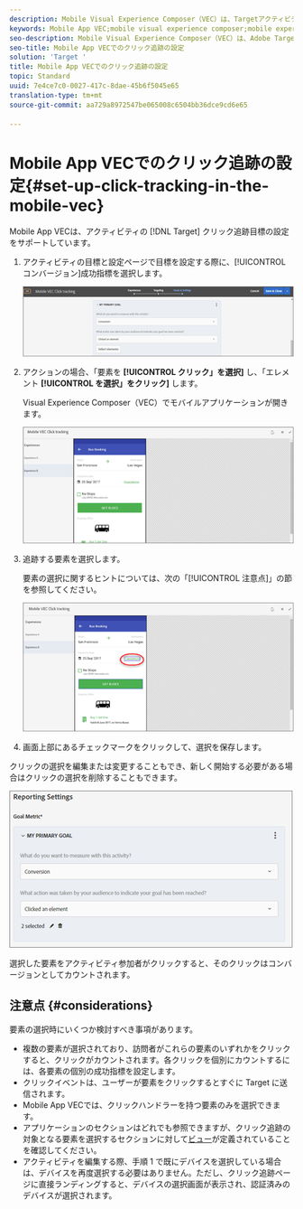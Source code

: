 ```yaml
---
description: Mobile Visual Experience Composer（VEC）は、Targetアクティビティのクリック追跡目標の設定をサポートします。
keywords: Mobile App VEC;mobile visual experience composer;mobile experience composerオプション;モバイルエクスペリエンスオプション;ターゲットビュー;クリック、click tracking;track
seo-description: Mobile Visual Experience Composer（VEC）は、Adobe Targetアクティビティのクリック追跡目標の設定をサポートします。
seo-title: Mobile App VECでのクリック追跡の設定
solution: 'Target '
title: Mobile App VECでのクリック追跡の設定
topic: Standard
uuid: 7e4ce7c0-0027-417c-8dae-45b6f5045e65
translation-type: tm+mt
source-git-commit: aa729a8972547be065008c6504bb36dce9cd6e65

---
```



# Mobile App VECでのクリック追跡の設定{#set-up-click-tracking-in-the-mobile-vec}

Mobile App VECは、アクティビティの [!DNL Target] クリック追跡目標の設定をサポートしています。

1. アクティビティの目標と設定ページで目標を設定する際に、[!UICONTROL コンバージョン]成功指標を選択します。

   ![](assets/mobile-vec-clicktrack1.png)

1. アクションの場合、「要素を **[!UICONTROL クリック」を選択]** し、「エレメント **[!UICONTROL を選択」をクリック]** します。

   Visual Experience Composer（VEC）でモバイルアプリケーションが開きます。

   ![](assets/mobile-vec-clicktrack2.png)

1. 追跡する要素を選択します。

   要素の選択に関するヒントについては、次の「[!UICONTROL 注意点]」の節を参照してください。

   ![](assets/mobile-vec-clicktrack3.png)

1. 画面上部にあるチェックマークをクリックして、選択を保存します。

クリックの選択を編集または変更することもでき、新しく開始する必要がある場合はクリックの選択を削除することもできます。

![](assets/mobile-vec-clicktrack4.png)

選択した要素をアクティビティ参加者がクリックすると、そのクリックはコンバージョンとしてカウントされます。

## 注意点 {#considerations}

要素の選択時にいくつか検討すべき事項があります。

* 複数の要素が選択されており、訪問者がこれらの要素のいずれかをクリックすると、クリックがカウントされます。各クリックを個別にカウントするには、各要素の個別の成功指標を設定します。
* クリックイベントは、ユーザーが要素をクリックするとすぐに Target に送信されます。
* Mobile App VECでは、クリックハンドラーを持つ要素のみを選択できます。
* アプリケーションのセクションはどれでも参照できますが、クリック追跡の対象となる要素を選択するセクションに対して[ビュー](/help/c-target-mobile-app/c-mobile-visual-experience-composer/mobile-visual-experience-composer.md#target-views)が定義されていることを確認してください。
* アクティビティを編集する際、手順 1 で既にデバイスを選択している場合は、デバイスを再度選択する必要はありません。ただし、クリック追跡ページに直接ランディングすると、デバイスの選択画面が表示され、認証済みのデバイスが選択されます。
